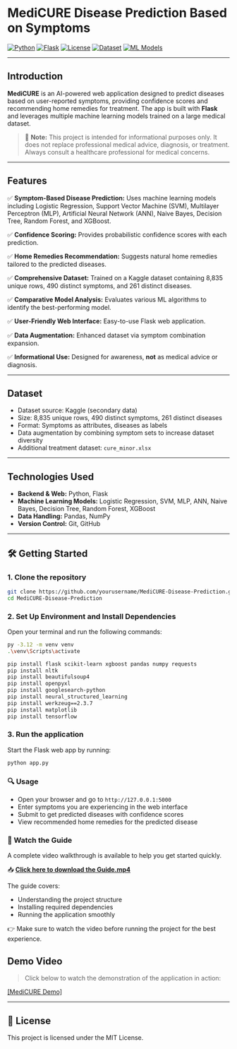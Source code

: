 # MediCURE Disease Prediction Based on Symptoms

[![Python](https://img.shields.io/badge/Python-3.8+-blue.svg?style=flat&logo=python)](https://www.python.org)
[![Flask](https://img.shields.io/badge/Flask-1.1.2-lightgrey.svg?style=flat&logo=flask)](https://flask.palletsprojects.com/)
[![License](https://img.shields.io/badge/License-MIT-green.svg)](https://opensource.org/licenses/MIT)
[![Dataset](https://img.shields.io/badge/Dataset-Kaggle%20Medical%20Data-orange.svg?style=flat)](https://www.kaggle.com)
[![ML Models](https://img.shields.io/badge/ML%20Models-LogReg%20%7C%20SVM%20%7C%20ANN%20%7C%20XGBoost-brightgreen.svg)]()

---

## Introduction

**MediCURE** is an AI-powered web application designed to predict diseases based on user-reported symptoms, providing confidence scores and recommending home remedies for treatment. The app is built with **Flask** and leverages multiple machine learning models trained on a large medical dataset.



> 🚨 **Note:** This project is intended for informational purposes only. It does not replace professional medical advice, diagnosis, or treatment. Always consult a healthcare professional for medical concerns.

---

## Features

✅ **Symptom-Based Disease Prediction:** Uses machine learning models including Logistic Regression, Support Vector Machine (SVM), Multilayer Perceptron (MLP), Artificial Neural Network (ANN), Naive Bayes, Decision Tree, Random Forest, and XGBoost.

✅ **Confidence Scoring:** Provides probabilistic confidence scores with each prediction.

✅ **Home Remedies Recommendation:** Suggests natural home remedies tailored to the predicted diseases.

✅ **Comprehensive Dataset:** Trained on a Kaggle dataset containing 8,835 unique rows, 490 distinct symptoms, and 261 distinct diseases.

✅ **Comparative Model Analysis:** Evaluates various ML algorithms to identify the best-performing model.

✅ **User-Friendly Web Interface:** Easy-to-use Flask web application.

✅ **Data Augmentation:** Enhanced dataset via symptom combination expansion.

✅ **Informational Use:** Designed for awareness, **not** as medical advice or diagnosis.


---


## Dataset

- Dataset source: Kaggle (secondary data)
- Size: 8,835 unique rows, 490 distinct symptoms, 261 distinct diseases
- Format: Symptoms as attributes, diseases as labels
- Data augmentation by combining symptom sets to increase dataset diversity
- Additional treatment dataset: `cure_minor.xlsx`

---

## Technologies Used

- **Backend & Web:** Python, Flask
- **Machine Learning Models:** Logistic Regression, SVM, MLP, ANN, Naive Bayes, Decision Tree, Random Forest, XGBoost
- **Data Handling:** Pandas, NumPy
- **Version Control:** Git, GitHub

---


## 🛠️ Getting Started

### 1. Clone the repository

```bash
git clone https://github.com/yourusername/MediCURE-Disease-Prediction.git
cd MediCURE-Disease-Prediction
```

### 2.  Set Up Environment and Install Dependencies

Open your terminal and run the following commands:

```bash
py -3.12 -m venv venv
.\venv\Scripts\activate

pip install flask scikit-learn xgboost pandas numpy requests 
pip install nltk
pip install beautifulsoup4
pip install openpyxl
pip install googlesearch-python
pip install neural_structured_learning
pip install werkzeug==2.3.7
pip install matplotlib
pip install tensorflow
```

### 3. Run the application

Start the Flask web app by running:

```bash
python app.py
```

### 🔍 Usage

- Open your browser and go to `http://127.0.0.1:5000`
- Enter symptoms you are experiencing in the web interface
- Submit to get predicted diseases with confidence scores
- View recommended home remedies for the predicted disease

### 📼 Watch the Guide

A complete video walkthrough is available to help you get started quickly.

📥 [**Click here to download the Guide.mp4**](https://github.com/Mobeen-01/Symptom-Based-Disease-Detection/releases/download/v1.0/Guide.mp4)

The guide covers:

- Understanding the project structure  
- Installing required dependencies  
- Running the application smoothly

👉 Make sure to watch the video before running the project for the best experience.

## Demo Video

> Click below to watch the demonstration of the application in action:

[[MediCURE Demo]](https://github.com/Mobeen-01/Symptom-Based-Disease-Detection/blob/main/Demo/Demo.mp4)


---




## 📜 License

This project is licensed under the MIT License.


